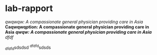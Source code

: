 # lab-rapport


*qwqwqw: A compassionate general physician providing care in Asia*
**Caqwqwqption: A compassionate general physician providing care in Asia**
***qwqw: A compassionate general physician providing care in Asia***
_dfdf_

<sub>dfdfd</sub>sdsdsd
<sup>dfdfd</sup>sdsds